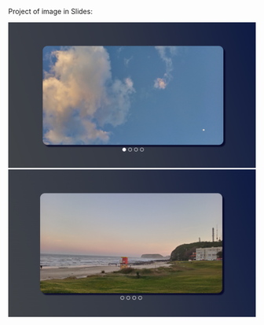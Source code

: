 Project of image in Slides:

<img src="https://github.com/AR097/Slide-de-imagens/blob/main/IMAGEMREDME/Captura%20de%20tela%202023-12-07%20203849.png" alt="">

<img src="https://github.com/AR097/Slide-de-imagens/blob/main/IMAGEMREDME/Captura%20de%20tela%202023-12-07%20204013.png" alt="">

<img scr="https://github.com/AR097/Slide-de-imagens/blob/main/IMAGEMREDME/Captura%20de%20tela%202023-12-07%20204034.png" alt="">

<img scr="https://github.com/AR097/Slide-de-imagens/blob/main/IMAGEMREDME/Captura%20de%20tela%202023-12-07%20204057.png" alt="">
